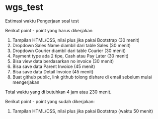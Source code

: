 # wgs_test
Estimasi waktu Pengerjaan soal test

Berikut point - point yang harus dikerjakan
1. Tampilan HTML/CSS, nilai plus jika pakai Bootstrap (30 menit)
2. Dropdown Sales Name diambil dari table Sales (30 menit)
3. Dropdown Courier diambil dari table Courier (30 menit)
4. Payment type ada 2 tipe, Cash atau Pay Later (30 menit)
5. Bisa view data berdasarkan no invoice (30 menit)
6. Bisa save data Parent Invoice (45 menit)
7. Bisa save data Detail Invoice (45 menit)
8. Buat github public, link github tolong dishare di email sebelum mulai mengerjakan

Total waktu yang di butuhkan 4 jam atau 230 menit.

Berikut point - point yang sudah dikerjakan:
1. Tampilan HTML/CSS, nilai plus jika pakai Bootstrap (waktu 50 menit)
